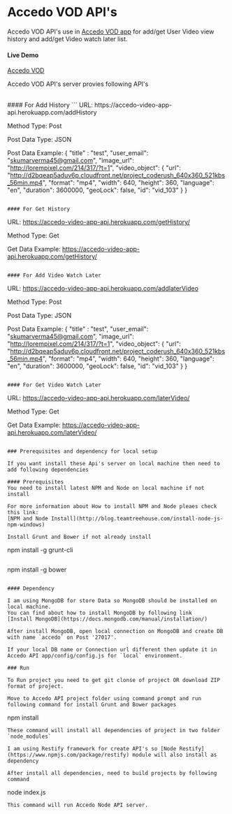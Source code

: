 # Accedo VOD API's

Accedo VOD API's use in [Accedo VOD app](https://github.com/sanjayV/accedoapp-video-fe) for add/get User Video view history and add/get Video watch later list.

#### Live Demo
[Accedo VOD](https://accedo-video-app-api.herokuapp.com/)

Accedo VOD API's server provies following API's

<br />
#### For Add History
```
URL: https://accedo-video-app-api.herokuapp.com/addHistory

Method Type: Post

Post Data Type: JSON

Post Data Example: {
	"title" : "test",
	"user_email": "skumarverma45@gmail.com",
	"image_url": "http://lorempixel.com/214/317/?t=1",
    "video_object": {
        "url": "http://d2bqeap5aduv6p.cloudfront.net/project_coderush_640x360_521kbs_56min.mp4",
        "format": "mp4",
        "width": 640,
        "height": 360,
        "language": "en",
        "duration": 3600000,
        "geoLock": false,
        "id": "vid_103"
    }
}
```

#### For Get History
```
URL: https://accedo-video-app-api.herokuapp.com/getHistory/

Method Type: Get

Get Data Example: https://accedo-video-app-api.herokuapp.com/getHistory/<userEmalId>
```

#### For Add Video Watch Later
```
URL: https://accedo-video-app-api.herokuapp.com/addlaterVideo

Method Type: Post

Post Data Type: JSON

Post Data Example: {
	"title" : "test",
	"user_email": "skumarverma45@gmail.com",
	"image_url": "http://lorempixel.com/214/317/?t=1",
    "video_object": {
        "url": "http://d2bqeap5aduv6p.cloudfront.net/project_coderush_640x360_521kbs_56min.mp4",
        "format": "mp4",
        "width": 640,
        "height": 360,
        "language": "en",
        "duration": 3600000,
        "geoLock": false,
        "id": "vid_103"
    }
}
```

#### For Get Video Watch Later
```
URL: https://accedo-video-app-api.herokuapp.com/laterVideo/

Method Type: Get

Get Data Example: https://accedo-video-app-api.herokuapp.com/laterVideo/<userEmalId>
```

### Prerequisites and dependency for local setup

If you want install these Api's server on local machine then need to add following dependencies

#### Prerequisites
You need to install latest NPM and Node on local machine if not install 

For more information about How to install NPM and Node pleaes check this link:
[NPM and Node Install](http://blog.teamtreehouse.com/install-node-js-npm-windows)

Install Grunt and Bower if not already install
```
npm install -g grunt-cli
```

```
npm install -g bower
```

#### Dependency

I am using MongoDB for store Data so MongoDB should be installed on local machine.
You can find about how to install MongoDB by following link
[Install MongoDB](https://docs.mongodb.com/manual/installation/)

After install MongoDB, open local connection on MongoDB and create DB with name `accedo` on Post '27017'.

If your local DB name or Connection url different then update it in Accedo API app/config/config.js for `local` environment.

### Run

To Run project you need to get git clonse of project OR download ZIP format of project.

Move to Accedo API project folder using command prompt and run following command for install Grunt and Bower packages 
```
npm install
```
These command will install all dependencies of project in two folder `node_modules`

I am using Restify framework for create API's so [Node Restify](https://www.npmjs.com/package/restify) module will also install as dependency

After install all dependencies, need to build projects by following command

```
node index.js
```
This command will run Accedo Node API server. 
